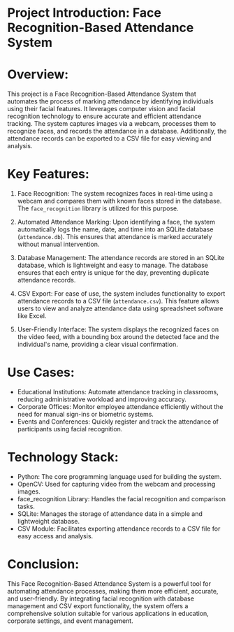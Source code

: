 # Project Introduction: Face Recognition-Based Attendance System

# Overview:
This project is a Face Recognition-Based Attendance System that automates the process of marking attendance by identifying individuals using their facial features. It leverages computer vision and facial recognition technology to ensure accurate and efficient attendance tracking. The system captures images via a webcam, processes them to recognize faces, and records the attendance in a database. Additionally, the attendance records can be exported to a CSV file for easy viewing and analysis.

# Key Features:
1. Face Recognition: The system recognizes faces in real-time using a webcam and compares them with known faces stored in the database. The `face_recognition` library is utilized for this purpose.

2. Automated Attendance Marking: Upon identifying a face, the system automatically logs the name, date, and time into an SQLite database (`attendance.db`). This ensures that attendance is marked accurately without manual intervention.

3. Database Management: The attendance records are stored in an SQLite database, which is lightweight and easy to manage. The database ensures that each entry is unique for the day, preventing duplicate attendance records.

4. CSV Export: For ease of use, the system includes functionality to export attendance records to a CSV file (`attendance.csv`). This feature allows users to view and analyze attendance data using spreadsheet software like Excel.

5. User-Friendly Interface: The system displays the recognized faces on the video feed, with a bounding box around the detected face and the individual's name, providing a clear visual confirmation.

# Use Cases:
- Educational Institutions: Automate attendance tracking in classrooms, reducing administrative workload and improving accuracy.
- Corporate Offices: Monitor employee attendance efficiently without the need for manual sign-ins or biometric systems.
- Events and Conferences: Quickly register and track the attendance of participants using facial recognition.

# Technology Stack:
- Python: The core programming language used for building the system.
- OpenCV: Used for capturing video from the webcam and processing images.
- face_recognition Library: Handles the facial recognition and comparison tasks.
- SQLite: Manages the storage of attendance data in a simple and lightweight database.
- CSV Module: Facilitates exporting attendance records to a CSV file for easy access and analysis.

# Conclusion:
This Face Recognition-Based Attendance System is a powerful tool for automating attendance processes, making them more efficient, accurate, and user-friendly. By integrating facial recognition with database management and CSV export functionality, the system offers a comprehensive solution suitable for various applications in education, corporate settings, and event management.
